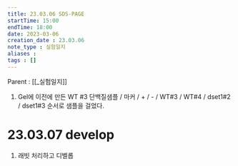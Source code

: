 ```yaml
---
title: 23.03.06 SDS-PAGE
startTime: 15:00
endTime: 18:00
date: 2023-03-06
creation_date : 23.03.06
note_type : 실험일지
aliases : 
tags : []
---
```


Parent : [[_실험일지]]

1. Gel에 이전에 만든 WT #3 단백질샘플 / 마커 / + / - / WT#3 / WT#4 / dset1#2 / dset1#3 순서로 샘플을 걸었다.

# 23.03.07 develop
1. 래빗 처리하고 디벨롭